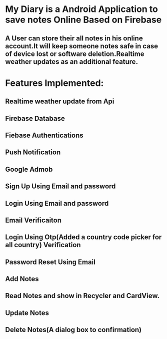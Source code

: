 # My Diary is  a Android Application to save notes Online Based on Firebase </h5>
## A User can store their all notes in his online account.It will keep someone notes safe in case of device lost or software deletion.Realtime weather updates as an additional feature.

#  Features Implemented: </h5>

## Realtime weather update from Api
## Firebase Database
## Fiebase Authentications
## Push Notification
## Google Admob
## Sign Up Using Email and password
## Login Using Email and password
## Email Verificaiton
## Login Using Otp(Added a country code picker for all country) Verification
## Password Reset Using Email
## Add Notes
## Read Notes and show in Recycler and CardView.
## Update Notes
## Delete Notes(A dialog box to confirmation)
